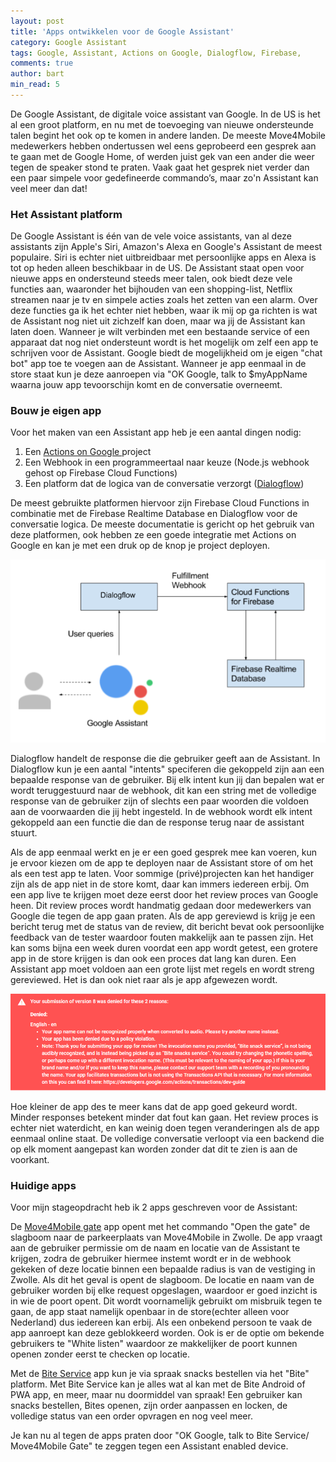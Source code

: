 ```yaml
---
layout: post
title: 'Apps ontwikkelen voor de Google Assistant'
category: Google Assistant
tags: Google, Assistant, Actions on Google, Dialogflow, Firebase,
comments: true
author: bart
min_read: 5
---
```

De Google Assistant, de digitale voice assistant van Google. In de US is het al een groot platform, en nu met de toevoeging van nieuwe ondersteunde talen begint het ook op te komen in andere landen. De meeste Move4Mobile medewerkers hebben ondertussen wel eens geprobeerd een gesprek aan te gaan met de Google Home, of werden juist gek van een ander die weer tegen de speaker stond te praten. Vaak gaat het gesprek niet verder dan een paar simpele voor gedefineerde commando’s, maar zo'n Assistant kan veel meer dan dat!

### Het Assistant platform

De Google Assistant is één van de vele voice assistants, van al deze assistants zijn Apple's Siri, Amazon's Alexa en Google's Assistant de meest populaire. Siri is echter niet uitbreidbaar met persoonlijke apps en Alexa is tot op heden alleen beschikbaar in de US. 
De Assistant staat open voor nieuwe apps en ondersteund steeds meer talen, ook biedt deze vele functies aan, waaronder het bijhouden van een shopping-list, Netflix streamen naar je tv en simpele acties zoals het zetten van een alarm. Over deze functies ga ik het echter niet hebben, waar ik mij op ga richten is wat de Assistant nog niet uit zichzelf kan doen, maar wa jij de Assistant kan laten doen. Wanneer je wilt verbinden met een bestaande service of een apparaat dat nog niet ondersteunt wordt is het mogelijk om zelf een app te schrijven voor de Assistant. Google biedt de mogelijkheid om je eigen "chat bot" app toe te voegen aan de Assistant. Wanneer je app eenmaal in de store staat kun je deze aanroepen via "OK Google, talk to $myAppName waarna jouw app tevoorschijn komt en de conversatie overneemt. 

### Bouw je eigen app

Voor het maken van een Assistant app heb je een aantal dingen nodig:
1. Een [Actions on Google ](https://developers.google.com/actions/) project
2. Een Webhook in een programmeertaal naar keuze (Node.js webhook gehost op Firebase Cloud Functions)
3. Een platform dat de logica van de conversatie verzorgt ([Dialogflow](https://dialogflow.com/))

De meest gebruikte platformen hiervoor zijn Firebase Cloud Functions in combinatie met de Firebase Realtime Database en Dialogflow voor de conversatie logica.
De meeste documentatie is gericht op het gebruik van deze platformen, ook hebben ze een goede integratie met Actions on Google en kan je met een druk op de knop je project deployen.

![verbindingen](/assets/google-assistant/intergratie.png)

Dialogflow handelt de response die die gebruiker geeft aan de Assistant. In Dialogflow kun je een aantal "intents" speciferen die gekoppeld zijn aan een bepaalde response van de gebruiker. Bij elk intent kun jij dan bepalen wat er wordt teruggestuurd naar de webhook, dit kan een string met de volledige response van de gebruiker zijn of slechts een paar woorden die voldoen aan de voorwaarden die jij hebt ingesteld. In de webhook wordt elk intent gekoppeld aan een functie die dan de response terug naar de assistant stuurt.

Als de app eenmaal werkt en je er een goed gesprek mee kan voeren, kun je ervoor kiezen om de app te deployen naar de Assistant store of om het als een test app te laten. Voor sommige (privé)projecten kan het handiger zijn als de app niet in de store komt, daar kan immers iedereen erbij. Om een app live te krijgen moet deze eerst door het review proces van Google heen. Dit review proces wordt handmatig gedaan door medewerkers van Google die tegen de app gaan praten. Als de app gereviewd is krijg je een bericht terug met de status van de review, dit bericht bevat ook persoonlijke feedback van de tester waardoor fouten makkelijk aan te passen zijn. Het kan soms bijna een week duren voordat een app wordt getest, een grotere app in de store krijgen is dan ook een proces dat lang kan duren. Een Assistant app moet voldoen aan een grote lijst met regels en wordt streng gereviewed. Het is dan ook niet raar als je app afgewezen wordt. 

![verbindingen](/assets/google-assistant/denied.png)

Hoe kleiner de app des te meer kans dat de app goed gekeurd wordt. Minder responses betekent minder dat fout kan gaan. Het review proces is echter niet waterdicht, en kan weinig doen tegen veranderingen als de app eenmaal online staat. De volledige conversatie verloopt via een backend die op elk moment aangepast kan worden zonder dat dit te zien is aan de voorkant.

### Huidige apps

Voor mijn stageopdracht heb ik 2 apps geschreven voor de Assistant:

De [Move4Mobile gate](https://assistant.google.com/services/a/id/398d19646c4bff39/) app opent met het commando "Open the gate" de slagboom naar de parkeerplaats van Move4Mobile in Zwolle.
De app vraagt aan de gebruiker permissie om de naam en locatie van de Assistant te krijgen, zodra de gebruiker hiermee instemt wordt er in de webhook gekeken of deze locatie binnen een bepaalde radius is van de vestiging in Zwolle. Als dit het geval is opent de slagboom. 
De locatie en naam van de gebruiker worden bij elke request opgeslagen, waardoor er goed inzicht is in wie de poort opent. Dit wordt voornamelijk gebruikt om misbruik tegen te gaan, de app staat namelijk openbaar in de store(echter alleen voor Nederland) dus iedereen kan erbij.
Als een onbekend persoon te vaak de app aanroept kan deze geblokkeerd worden. Ook is er de optie om bekende gebruikers te "White listen" waardoor ze makkelijker de poort kunnen openen zonder eerst te checken op locatie.

Met de [Bite Service](https://assistant.google.com/services/a/id/7949ff350578a67f/) app kun je via spraak snacks bestellen via het "Bite" platform.
Met Bite Service kan je alles wat al kan met de Bite Android of PWA app, en meer, maar nu doormiddel van spraak!
Een gebruiker kan snacks bestellen, Bites openen, zijn order aanpassen en locken, de volledige status van een order opvragen en nog veel meer.

Je kan nu al tegen de apps praten door "OK Google, talk to Bite Service/ Move4Mobile Gate" te zeggen tegen een Assistant enabled device.
